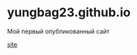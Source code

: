 

# yungbag23.github.io
Мой первый опубликованный сайт

[site](https://yungbag23.github.io/lesson/ "my site")
